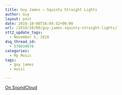 ```yaml
---
title: Guy James – Squinty Straight Lights
author: Guy
layout: post
date: 2010-10-08T16:04:52+00:00
url: /2010/10/08/guy-james-squinty-straight-lights/
stt2_update_tags:
  - November 5, 2010
dsq_thread_id:
  - 570034670
categories:
  - My Music
tags:
  - guy james
  - music

---
```

[On SoundCloud](http://soundcloud.com/guy_james/squinty-straight-lights)
